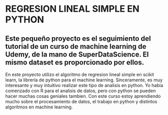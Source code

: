 # REGRESION LINEAL SIMPLE EN PYTHON

## Este pequeño proyecto es el seguimiento del tutorial de un curso de machine learning de Udemy, de la mano de SuperDataScience. El mismo dataset es proporcionado por ellos.

En este proyecto utilizo el algoritmo de regresion lineal simple en scikit learn, la libreria de python para el machine learning. Sinceramente, es muy interesante y muy intuitivo realizar este tipo de analisis en python. 
Yo habia comenzado con R para el analisis de datos, pero con python se pueden hacer muchas cosas geniales tambien. 
Con este curso estoy aprendiendo mucho sobre el procesamiento de datos, el trabajo en python y distintos algoritmos en machine learning.
